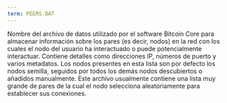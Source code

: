 ```yaml
---
term: PEERS.DAT
---
```


Nombre del archivo de datos utilizado por el software Bitcoin Core para almacenar información sobre los pares (es decir, nodos) en la red con los cuales el nodo del usuario ha interactuado o puede potencialmente interactuar. Contiene detalles como direcciones IP, números de puerto y varios metadatos. Los nodos presentes en esta lista son por defecto los nodos semilla, seguidos por todos los demás nodos descubiertos o añadidos manualmente. Este archivo usualmente contiene una lista muy grande de pares de la cual el nodo selecciona aleatoriamente para establecer sus conexiones.